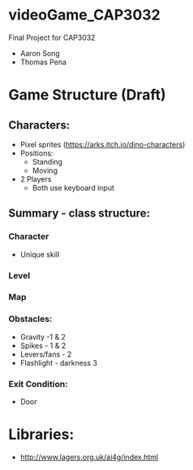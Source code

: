 # videoGame_CAP3032
Final Project for CAP3032
- Aaron Song
- Thomas Pena
# Game Structure (Draft)
## Characters:
  - Pixel sprites (https://arks.itch.io/dino-characters)
  - Positions:
    - Standing
    - Moving
  - 2 Players
    - Both use keyboard input

## Summary - class structure:

### Character
- Unique skill
### Level
### Map
### Obstacles:
 - Gravity -1 & 2
 - Spikes - 1 & 2
 - Levers/fans - 2
 - Flashlight - darkness  3

### Exit Condition:
 - Door

# Libraries:
- http://www.lagers.org.uk/ai4g/index.html
